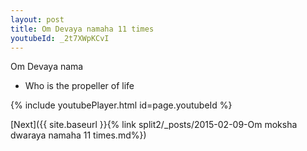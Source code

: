 ```yaml
---
layout: post
title: Om Devaya namaha 11 times
youtubeId: _2t7XWpKCvI
---
```

 
 
Om Devaya nama 
 
 -  Who is the propeller of life 
 
  
 
  
 
 
 
 
 
 


{% include youtubePlayer.html id=page.youtubeId %}
 
[Next]({{ site.baseurl }}{% link  split2/_posts/2015-02-09-Om moksha dwaraya namaha 11 times.md%})
 
